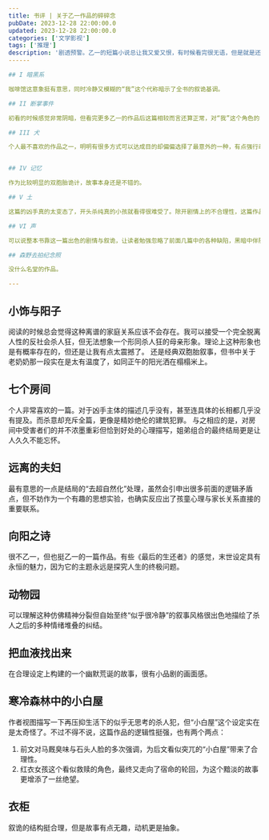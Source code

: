 ```yaml
---
title: 书评 | 关于乙一作品的碎碎念
pubDate: 2023-12-28 22:00:00.0
updated: 2023-12-28 22:00:00.0
categories: ['文学影视']
tags: ['推理']
description: '剧透预警。乙一的短篇小说总让我又爱又恨，有时候看完很无语，但是就是还想进行看下去。'
------

## I 暗黑系

咖啡馆这意象挺有意思，同时冷静又模糊的“我”这个代称暗示了全书的叙诡基调。

## II 断掌事件

初看的时候感觉非常阴暗，但看完更多乙一的作品后这篇相较而言还算正常，对“我”这个角色的复杂动机有更深入的描写。

## III 犬

个人最不喜欢的作品之一，明明有很多方式可以达成目的却偏偏选择了最意外的一种，有点强行动物叙诡的感觉，这个反转让我有点无法接受甚至有点生理上的不适。


## IV 记忆

作为比较明显的双胞胎诡计，故事本身还是不错的。

## V 土

这篇的凶手真的太变态了，开头杀纯真的小孩就看得很难受了。除开剧情上的不合理性，这篇作品创意还是挺有意思的。

## VI 声

可以说整本书靠这一篇出色的剧情与叙诡，让读者勉强忽略了前面几篇中的各种缺陷，黑暗中伴随温情。

## 森野去拍纪念照

没什么名堂的作品。

---
```


## 小饰与阳子

阅读的时候总会觉得这种离谱的家庭关系应该不会存在。我可以接受一个完全脱离人性的反社会杀人狂，但无法想象一个形同杀人狂的母亲形象。理论上这种形象也是有概率存在的，但还是让我有点太震撼了。
还是经典双胞胎叙事，但书中关于老奶奶那一段实在是太有温度了，如同正午的阳光洒在榻榻米上。

## 七个房间

个人非常喜欢的一篇。对于凶手主体的描述几乎没有，甚至连具体的长相都几乎没有提及。而杀意却充斥全篇，更像是精妙绝伦的建筑犯罪。
与之相应的是，对房间中受害者们的并不浓墨重彩但恰到好处的心理描写，姐弟组合的最终结局更是让人久久不能忘怀。

## 远离的夫妇

最有意思的一点是结局的“去超自然化”处理，虽然会引申出很多前面的逻辑矛盾点，但不妨作为一个有趣的思想实验，也确实反应出了孩童心理与家长关系直接的重要联系。

## 向阳之诗

很不乙一，但也挺乙一的一篇作品。有些《最后的生还者》的感觉，末世设定具有永恒的魅力，因为它的主题永远是探究人生的终极问题。

## 动物园

可以理解这种仿佛精神分裂但自始至终“似乎很冷静”的叙事风格很出色地描绘了杀人之后的多种情绪堆叠的纠结。

## 把血液找出来

在合理设定上构建的一个幽默荒诞的故事，很有小品剧的画面感。

## 寒冷森林中的小白屋

作者视图描写一下再压抑生活下的似乎无思考的杀人犯，但“小白屋”这个设定实在是太奇怪了。不过不得不说，这篇作品的逻辑性挺强，也有两个两点：
1. 前文对马厩臭味与石头人脸的多次强调，为后文看似突兀的“小白屋”带来了合理性。
2. 红衣女孩这个看似救赎的角色，最终又走向了宿命的轮回，为这个黯淡的故事更增添了一丝绝望。

## 衣柜

叙诡的结构挺合理，但是故事有点无趣，动机更是抽象。